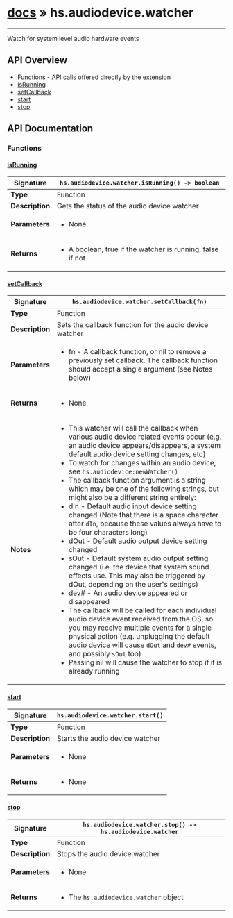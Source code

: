 # [docs](index.md) » hs.audiodevice.watcher
---

Watch for system level audio hardware events

## API Overview
* Functions - API calls offered directly by the extension
 * [isRunning](#isrunning)
 * [setCallback](#setcallback)
 * [start](#start)
 * [stop](#stop)

## API Documentation

### Functions

#### [isRunning](#isrunning)
| <span style="text-align: left;">**Signature**</span> | <span style="text-align: left;">`hs.audiodevice.watcher.isRunning() -> boolean` </span>                                                |
| -----------------------------------------------------|---------------------------------------------------------------------------------------------------------|
| **Type**                                             | Function                                                                                         |
| **Description**                                      | Gets the status of the audio device watcher                                                                                         |
| **Parameters**                                       | <ul><li>None</li></ul> |
| **Returns**                                          | <ul><li>A boolean, true if the watcher is running, false if not</li></ul>          |

#### [setCallback](#setcallback)
| <span style="text-align: left;">**Signature**</span> | <span style="text-align: left;">`hs.audiodevice.watcher.setCallback(fn)` </span>                                                |
| -----------------------------------------------------|---------------------------------------------------------------------------------------------------------|
| **Type**                                             | Function                                                                                         |
| **Description**                                      | Sets the callback function for the audio device watcher                                                                                         |
| **Parameters**                                       | <ul><li>fn - A callback function, or nil to remove a previously set callback. The callback function should accept a single argument (see Notes below)</li></ul> |
| **Returns**                                          | <ul><li>None</li></ul>          |
| **Notes**                                            | <ul><li>This watcher will call the callback when various audio device related events occur (e.g. an audio device appears/disappears, a system default audio device setting changes, etc)</li><li>To watch for changes within an audio device, see `hs.audiodevice:newWatcher()`</li><li>The callback function argument is a string which may be one of the following strings, but might also be a different string entirely:</li><li> dIn  - Default audio input device setting changed (Note that there is a space character after `dIn`, because these values always have to be four characters long)</li><li> dOut - Default audio output device setting changed</li><li> sOut - Default system audio output setting changed (i.e. the device that system sound effects use. This may also be triggered by dOut, depending on the user's settings)</li><li> dev# - An audio device appeared or disappeared</li><li>The callback will be called for each individual audio device event received from the OS, so you may receive multiple events for a single physical action (e.g. unplugging the default audio device will cause `dOut` and `dev#` events, and possibly `sOut` too)</li><li>Passing nil will cause the watcher to stop if it is already running</li></ul>                |

#### [start](#start)
| <span style="text-align: left;">**Signature**</span> | <span style="text-align: left;">`hs.audiodevice.watcher.start()` </span>                                                |
| -----------------------------------------------------|---------------------------------------------------------------------------------------------------------|
| **Type**                                             | Function                                                                                         |
| **Description**                                      | Starts the audio device watcher                                                                                         |
| **Parameters**                                       | <ul><li>None</li></ul> |
| **Returns**                                          | <ul><li>None</li></ul>          |

#### [stop](#stop)
| <span style="text-align: left;">**Signature**</span> | <span style="text-align: left;">`hs.audiodevice.watcher.stop() -> hs.audiodevice.watcher` </span>                                                |
| -----------------------------------------------------|---------------------------------------------------------------------------------------------------------|
| **Type**                                             | Function                                                                                         |
| **Description**                                      | Stops the audio device watcher                                                                                         |
| **Parameters**                                       | <ul><li>None</li></ul> |
| **Returns**                                          | <ul><li>The `hs.audiodevice.watcher` object</li></ul>          |

